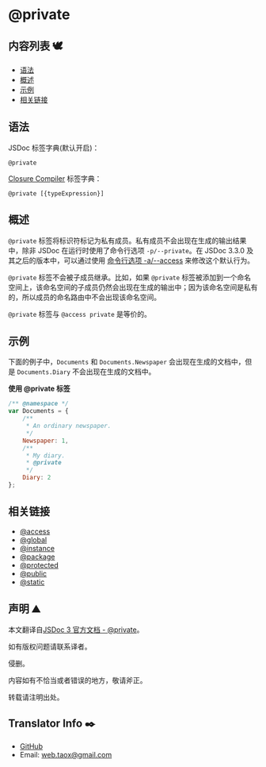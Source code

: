 # @private

## 内容列表 🕊️

* [语法](#syntax "syntax")
* [概述](#overview "overview")
* [示例](#examples "examples")
* [相关链接](#related "related links")

## <span id="syntax">语法</span>

JSDoc 标签字典(默认开启)：

`@private`

[Closure Compiler](https://github.com/google/closure-compiler/wiki/Annotating-JavaScript-for-the-Closure-Compiler#jsdoc-tags) 标签字典：

`@private [{typeExpression}]`

## <span id="overview">概述</span>

`@private` 标签将标识符标记为私有成员。私有成员不会出现在生成的输出结果中，除非 JSDoc 在运行时使用了命令行选项 `-p/--private`。在 JSDoc 3.3.0 及其之后的版本中，可以通过使用 [命令行选项 -a/--access](https://ninjiahub.github.io/JSDoc/docs/start/about-commandline) 来修改这个默认行为。

`@private` 标签不会被子成员继承。比如，如果 `@private` 标签被添加到一个命名空间上，该命名空间的子成员仍然会出现在生成的输出中；因为该命名空间是私有的，所以成员的命名路由中不会出现该命名空间。

`@private` 标签与 `@access private` 是等价的。

## <span id="examples">示例</span>

下面的例子中，`Documents` 和 `Documents.Newspaper` 会出现在生成的文档中，但是 `Documents.Diary` 不会出现在生成的文档中。

**使用 @private 标签**

```javascript
/** @namespace */
var Documents = {
    /**
     * An ordinary newspaper.
     */
    Newspaper: 1,
    /**
     * My diary.
     * @private
     */
    Diary: 2
};
```

## <span id="related">相关链接</span>

* [@access](https://ninjiahub.github.io/JSDoc/docs/tags/access "tag @access")
* [@global](https://ninjiahub.github.io/JSDoc/docs/tags/global "tag @global")
* [@instance](https://ninjiahub.github.io/JSDoc/docs/tags/instance "tag @instance")
* [@package](https://ninjiahub.github.io/JSDoc/docs/tags/package "tag @package")
* [@protected](https://ninjiahub.github.io/JSDoc/docs/tags/protected "tag @protected")
* [@public](https://ninjiahub.github.io/JSDoc/docs/tags/public "tag @public")
* [@static](https://ninjiahub.github.io/JSDoc/docs/tags/static "tag @static")

## 声明 ⛰️

本文翻译自[JSDoc 3 官方文档 - @private](http://usejsdoc.org/tags-private.html "tag @private")。

如有版权问题请联系译者。

侵删。

内容如有不恰当或者错误的地方，敬请斧正。

转载请注明出处。

## Translator Info ✒️

* [GitHub](https://github.com/Tao-Quixote)
* Email: <web.taox@gmail.com>